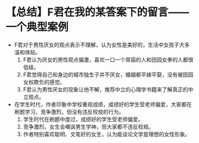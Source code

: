# 【总结】F君在我的某答案下的留言——一个典型案例

-   F君对于男性厌女的观点表示不理解，认为女性是美好的，生活中女孩子大多温和体贴。
    1.  F君认为厌女的男性观点偏激，喜欢一口一个屌癌的人和田园女拳的人都很低级。
    2.  F君觉得自己和身边的城市独生子并不厌女，婚姻都平嫁平娶，没有被田园女权欺负的感觉。
    3.  F君认为男性厌女的现象让他不解，推荐中立的心理学书籍来了解真正的中立观点。
-   在学生时代，作者印象中学校重视成绩，成绩好的学生受老师偏爱，大家都在刷题学习，竞争激烈，但没有违反校规的行为。
    1.  学生时代在刷题中度过，成绩好的学生受老师偏爱。
    2.  竞争激烈，女生会嘲讽男生学神，但大家都不违反校规。
    3.  作者特别喜欢聪明、文笔好的女生，认为能谈论文学是理想的女性形象。